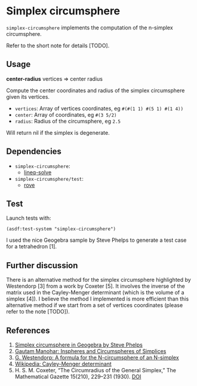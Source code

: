 # Simplex circumsphere
`simplex-circumsphere` implements the computation of the n-simplex
circumsphere.

Refer to the short note for details [TODO].

## Usage
**center-radius** vertices => center radius

Compute the center coordinates and radius of the simplex circumsphere
given its vertices.
* `vertices`: Array of vertices coordinates, eg `#(#(1 1) #(5 1) #(1 4))`
* `center`: Array of coordinates, eg `#(3 5/2)`
* `radius`: Radius of the circumsphere, eg `2.5`

Will return nil if the simplex is degenerate.

## Dependencies
* `simplex-circumsphere`:
  * [lineq-solve](https://github.com/thomashoullier/lineq-solve)
* `simplex-circumsphere/test`:
  * [rove](https://github.com/fukamachi/rove)

## Test
Launch tests with:
```common-lisp
(asdf:test-system "simplex-circumsphere")
```

I used the nice Geogebra sample by Steve Phelps to generate a test
case for a tetrahedron [1].

## Further discussion
There is an alternative method for the simplex circumsphere highlighted
by Westendorp [3] from a work by Coxeter [5]. It involves the inverse
of the matrix used in the Cayley-Menger determinant (which is the
volume of a simplex [4]). I believe the method I implemented is
more efficient than this alternative method if we start from a
set of vertices coordinates (please refer to the note [TODO]).

## References
1. [Simplex circumsphere in Geogebra by Steve Phelps](https://www.geogebra.org/material/show/id/Ht8FrBuZ)
2. [Gautam Manohar: Inspheres and Circumspheres of Simplices](https://github.com/gcman/gcman.github.io/blob/master/simplex-sphere/index.html)
3. [G. Westendorp: A formula for the N-circumsphere of an N-simplex](https://westy31.home.xs4all.nl/Circumsphere/ncircumsphere.htm)
4. [Wikipedia: Cayley-Menger determinant](https://en.wikipedia.org/wiki/Cayley%E2%80%93Menger_determinant#Finding_the_circumradius_of_a_simplex)
5. H. S. M. Coxeter, “The Circumradius of the General Simplex,” The
   Mathematical Gazette 15(210), 229–231 (1930). [DOI](doi.org/10.2307/3607191)

